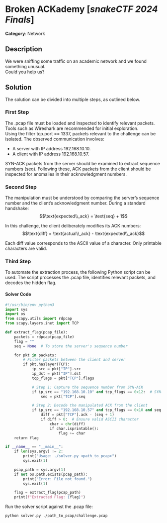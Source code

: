 # Broken ACKademy  [_snakeCTF 2024 Finals_]

**Category**: Network

## Description  

We were sniffing some traffic on an academic network and we found something unusual. \
Could you help us?

## Solution  

The solution can be divided into multiple steps, as outlined below.

### First Step  

The .pcap file must be loaded and inspected to identify relevant packets. Tools such as Wireshark are recommended for initial exploration.  
Using the filter tcp.port == 1337, packets relevant to the challenge can be isolated. The observed communication involves:  

- A server with IP address 192.168.10.10.  
- A client with IP address 192.168.10.57.  

SYN-ACK packets from the server should be examined to extract sequence numbers (seq). Following these, ACK packets from the client should be inspected for anomalies in their acknowledgment numbers.

### Second Step  

The manipulation must be understood by comparing the server’s sequence number and the client’s acknowledgment number. During a standard handshake:  
$$\text{expected\\_ack} = \text{seq} + 1$$

In this challenge, the client deliberately modifies its ACK numbers:
$$\text{diff} = \text{actual\\_ack} - \text{expected\\_ack}$$

Each diff value corresponds to the ASCII value of a character. Only printable characters are valid.

### Third Step  

To automate the extraction process, the following Python script can be used. The script processes the .pcap file, identifies relevant packets, and decodes the hidden flag.  

#### Solver Code  

```python
#!/usr/bin/env python3
import sys
import os
from scapy.utils import rdpcap
from scapy.layers.inet import TCP

def extract_flag(pcap_file):
    packets = rdpcap(pcap_file)
    flag = ""
    seq = None  # To store the server's sequence number

    for pkt in packets:
        # Filter packets between the client and server
        if pkt.haslayer(TCP):
            ip_src = pkt["IP"].src
            ip_dst = pkt["IP"].dst
            tcp_flags = pkt["TCP"].flags

            # Step 1: Capture the sequence number from SYN-ACK
            if ip_src == "192.168.10.10" and tcp_flags == 0x12:  # SYN-ACK
                seq = pkt["TCP"].seq

            # Step 2: Decode the manipulated ACK from the client
            if ip_src == "192.168.10.57" and tcp_flags == 0x10 and seq is not None:
                diff = pkt["TCP"].ack - (seq + 1)
                if diff > 0:  # Ensure valid ASCII character
                    char = chr(diff)
                    if char.isprintable():
                        flag += char
    return flag

if __name__ == "__main__":
    if len(sys.argv) != 2:
        print("Usage: ./solver.py <path_to_pcap>")
        sys.exit(1)

    pcap_path = sys.argv[1]
    if not os.path.exists(pcap_path):
        print("Error: File not found.")
        sys.exit(1)

    flag = extract_flag(pcap_path)
    print(f"Extracted Flag: {flag}")

```

Run the solver script against the .pcap file:

```bash
python solver.py ./path_to_pcap/challenge.pcap
```
